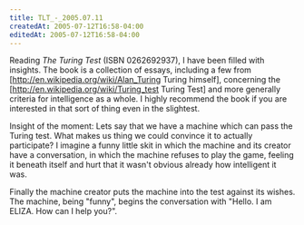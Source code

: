 ```yaml
---
title: TLT_-_2005.07.11
createdAt: 2005-07-12T16:58-04:00
editedAt: 2005-07-12T16:58-04:00
---
```


Reading <i>The Turing Test</i> (ISBN 0262692937), I have been filled with insights. The book is a collection of essays, including a few from [http://en.wikipedia.org/wiki/Alan_Turing Turing himself], concerning the [http://en.wikipedia.org/wiki/Turing_test Turing Test] and more generally criteria for intelligence as a whole. I highly recommend the book if you are interested in that sort of thing even in the slightest.

Insight of the moment: Lets say that we have a machine which can pass the Turing test. What makes us thing we could convince it to actually participate? I imagine a funny little skit in which the machine and its creator have a conversation, in which the machine refuses to play the game, feeling it beneath itself and hurt that it wasn't obvious already how intelligent it was.

Finally the machine creator puts the machine into the test against its wishes. The machine, being "funny", begins the conversation with "Hello. I am ELIZA. How can I help you?".

